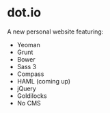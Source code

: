 dot.io
======

A new personal website featuring:

- Yeoman
- Grunt
- Bower
- Sass 3
- Compass
- HAML (coming up)
- jQuery
- Goldilocks
- No CMS
